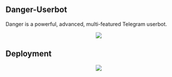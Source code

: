 <h2>Danger-Userbot</h2>
<p title="DANGER">Danger is a powerful, advanced, multi-featured Telegram userbot.</p>

<p align="center"><a href="https://t.me/l_MR_ll_KING_l"><img src="https://telegra.ph/file/9988526252f966854e9d3.jpg"></a></p>


<h2>Deployment</h2>
<p
<p [![Deploy](https://www.herokucdn.com/deploy/button.svg)](https://heroku.com/deploy?template=https://github.com/Danger452/Danger_userbot/tree/RUDRA)



<p align="center">
<a href="https://telegram.me/l_MR_ll_KING_l"><img src="https://img.shields.io/badge/-Telegram%20id-blue.svg?style=for-the-badge&logo=Telegram"></a>
</p>




